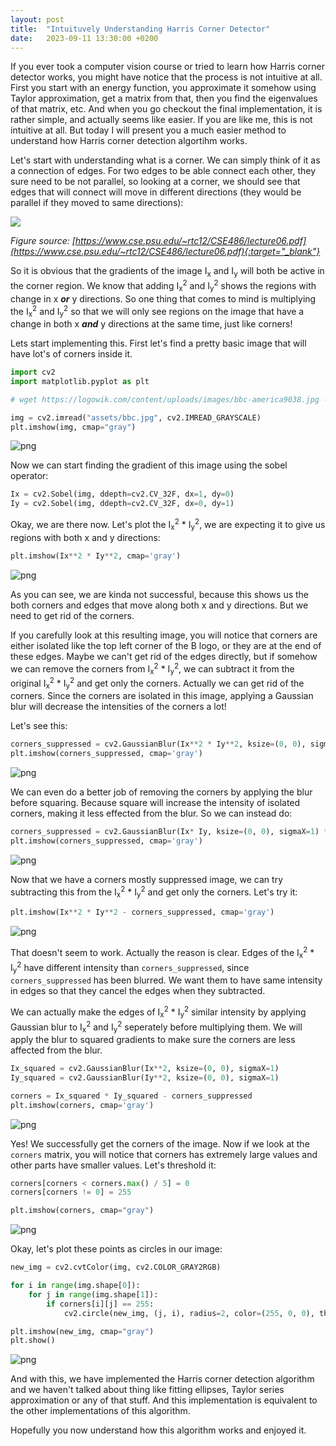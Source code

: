 ```yaml
---
layout: post
title:  "Intuituvely Understanding Harris Corner Detector"
date:   2023-09-11 13:30:00 +0200
---
```


If you ever took a computer vision course or tried to learn how Harris corner detector works, you might have
notice that the process is not intuitive at all. First you start with an energy function, you approximate it somehow
using Taylor approximation, get a matrix from that, then you find the eigenvalues of that matrix, etc.
And when you go checkout the final implementation, it is rather simple, and actually seems like easier.
If you are like me, this is not intuitive at all. But today I will present you a much easier method to understand
how Harris corner detection algortihm works.

Let's start with understanding what is a corner. We can simply think of it as a connection of edges. For two edges
to be able connect each other, they sure need to be not parallel, so looking at a corner, we should see that
edges that will connect will move in different directions (they would be parallel if they moved to same directions):

![](/assets/intuitive-harris-0.png)

*Figure source: [https://www.cse.psu.edu/~rtc12/CSE486/lecture06.pdf](https://www.cse.psu.edu/~rtc12/CSE486/lecture06.pdf){:target="_blank"}*

So it is obvious that the gradients of the image I<sub>x</sub> and I<sub>y</sub> will both be active in the corner
region. We know that adding I<sub>x</sub><sup>2</sup> and I<sub>y</sub><sup>2</sup> shows the regions with change
in x ***or*** y directions. So one thing that comes to mind is multiplying the I<sub>x</sub><sup>2</sup>
and I<sub>y</sub><sup>2</sup> so that we will only see regions on the image that have a change in both x ***and*** y
directions at the same time, just like corners!

Lets start implementing this. First let's find a pretty basic image that will have lot's of corners inside it.


```python
import cv2
import matplotlib.pyplot as plt

# wget https://logowik.com/content/uploads/images/bbc-america9038.jpg -O assets/bbc.jpg

img = cv2.imread("assets/bbc.jpg", cv2.IMREAD_GRAYSCALE)
plt.imshow(img, cmap="gray")
```
 
![png](/assets/intuitive-harris_1_1.png)

Now we can start finding the gradient of this image using the sobel operator:


```python
Ix = cv2.Sobel(img, ddepth=cv2.CV_32F, dx=1, dy=0)
Iy = cv2.Sobel(img, ddepth=cv2.CV_32F, dx=0, dy=1)
```

Okay, we are there now. Let's plot the I<sub>x</sub><sup>2</sup> * I<sub>y</sub><sup>2</sup>, we are expecting it to give us regions with both x and y directions:


```python
plt.imshow(Ix**2 * Iy**2, cmap='gray')
```

![png](/assets/intuitive-harris_5_1.png)


As you can see, we are kinda not successful, because this shows us the both corners and edges that move along
both x and y directions. But we need to get rid of the corners. 

If you carefully look at this resulting image, you will notice that corners are either isolated like the top left
corner of the B logo, or they are at the end of these edges. Maybe we can't get rid of the edges directly,
but if somehow we can remove the corners from I<sub>x</sub><sup>2</sup> * I<sub>y</sub><sup>2</sup>, we can subtract it from the original I<sub>x</sub><sup>2</sup> * I<sub>y</sub><sup>2</sup> and
get only the corners. Actually we can get rid of the corners. Since the corners are isolated in this image,
applying a Gaussian blur will decrease the intensities of the corners a lot!

Let's see this:


```python
corners_suppressed = cv2.GaussianBlur(Ix**2 * Iy**2, ksize=(0, 0), sigmaX=1)
plt.imshow(corners_suppressed, cmap='gray')
```

![png](/assets/intuitive-harris_7_1.png)

We can even do a better job of removing the corners by applying the blur before squaring. Because square will increase
the intensity of isolated corners, making it less effected from the blur. So we can instead do:


```python
corners_suppressed = cv2.GaussianBlur(Ix* Iy, ksize=(0, 0), sigmaX=1) ** 2
plt.imshow(corners_suppressed, cmap='gray')
```

![png](/assets/intuitive-harris_9_1.png)


Now that we have a corners mostly suppressed image, we can try subtracting this from the I<sub>x</sub><sup>2</sup> * I<sub>y</sub><sup>2</sup> and get only the corners. Let's try it:


```python
plt.imshow(Ix**2 * Iy**2 - corners_suppressed, cmap='gray')
```
    
![png](/assets/intuitive-harris_11_1.png)

That doesn't seem to work. Actually the reason is clear. Edges of the I<sub>x</sub><sup>2</sup> * I<sub>y</sub><sup>2</sup>
have different intensity than `corners_suppressed`, since `corners_suppressed` has been blurred.
We want them to have same intensity in edges so that they cancel the edges when they subtracted.

We can actually make the edges of I<sub>x</sub><sup>2</sup> * I<sub>y</sub><sup>2</sup> similar intensity by applying
Gaussian blur to I<sub>x</sub><sup>2</sup> and I<sub>y</sub><sup>2</sup> seperately before multiplying them.
We will apply the blur to squared gradients to make sure the corners are less affected from the blur.


```python
Ix_squared = cv2.GaussianBlur(Ix**2, ksize=(0, 0), sigmaX=1)
Iy_squared = cv2.GaussianBlur(Iy**2, ksize=(0, 0), sigmaX=1)

corners = Ix_squared * Iy_squared - corners_suppressed
plt.imshow(corners, cmap='gray')
```
![png](/assets/intuitive-harris_13_1.png)
    
Yes! We successfully get the corners of the image. Now if we look at the `corners` matrix, you will notice that
corners has extremely large values and other parts have smaller values. Let's threshold it:


```python
corners[corners < corners.max() / 5] = 0
corners[corners != 0] = 255

plt.imshow(corners, cmap="gray")
```
    
![png](/assets/intuitive-harris_15_1.png)

Okay, let's plot these points as circles in our image:


```python
new_img = cv2.cvtColor(img, cv2.COLOR_GRAY2RGB)

for i in range(img.shape[0]):
    for j in range(img.shape[1]):
        if corners[i][j] == 255:
            cv2.circle(new_img, (j, i), radius=2, color=(255, 0, 0), thickness=-1)

plt.imshow(new_img, cmap="gray")
plt.show()
```
    
![png](/assets/intuitive-harris_17_0.png)
    

And with this, we have implemented the Harris corner detection algorithm and we haven't talked about thing like
fitting ellipses, Taylor series approximation or any of that stuff. And this implementation is equivalent to the
other implementations of this algorithm.

Hopefully you now understand how this algorithm works and enjoyed it.
